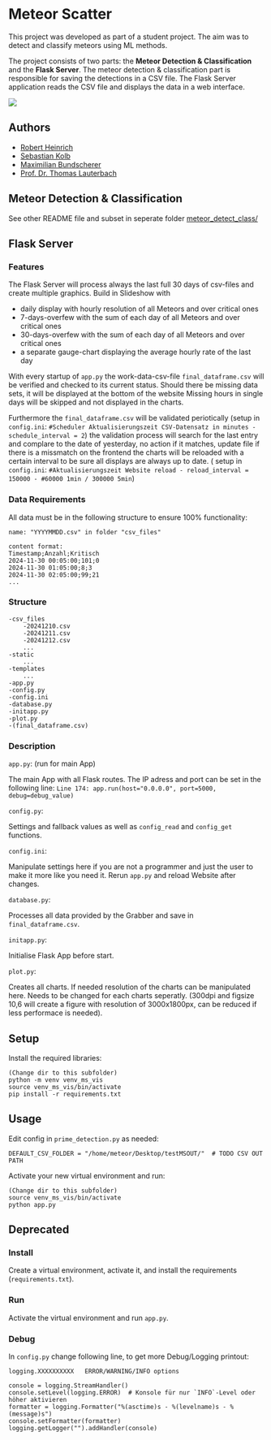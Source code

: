 # Meteor Scatter

This project was developed as part of a student project. The aim was to detect and classify meteors using ML methods.

The project consists of two parts: the **Meteor Detection & Classification** and the **Flask Server**. The meteor
detection & classification part is responsible for saving the detections in a CSV file. The Flask Server application
reads the CSV file and displays the data in a web interface.

![](resources/preview.png)

## Authors

- [Robert Heinrich](mailto:heinrich.robert93@yahoo.de)
- [Sebastian Kolb](mailto:sebastian.kolb@online.de)
- [Maximilian Bundscherer](mailto:maximilian.bundscherer@th-nuernberg.de)
- [Prof. Dr. Thomas Lauterbach](mailto:thomas.lauterbach@th-nuernberg.de)

## Meteor Detection & Classification

See other README file and subset in seperate folder [meteor_detect_class/](meteor_detect_class/)

## Flask Server

### Features

The Flask Server will process always the last full 30 days of csv-files and create multiple graphics. Build in Slideshow
with

- daily display with hourly resolution of all Meteors and over critical ones
- 7-days-overfew with the sum of each day of all Meteors and over critical ones
- 30-days-overfew with the sum of each day of all Meteors and over critical ones
- a separate gauge-chart displaying the average hourly rate of the last day

With every startup of `app.py` the work-data-csv-file `final_dataframe.csv` will be verified and checked to its current
status. Should there be missing data sets, it will be displayed at the bottom of the website Missing hours in single
days will be skipped and not displayed in the charts.

Furthermore the `final_dataframe.csv` will be validated periotically (setup in `config.ini`:
`#Scheduler Aktualisierungszeit CSV-Datensatz in minutes - schedule_interval = 2`) the validation process will search
for the last entry and complare to the date of yesterday, no action if it matches, update file if there is a missmatch
on the frontend the charts will be reloaded with a certain interval to be sure all displays are always up to date. (
setup in `config.ini`: `#Aktualisierungszeit Website reload - reload_interval = 150000 - #60000 1min / 300000 5min`)

### Data Requirements

All data must be in the following structure to ensure 100% functionality:

`name: "YYYYMMDD.csv" in folder "csv_files"`

```
content format:
Timestamp;Anzahl;Kritisch
2024-11-30 00:05:00;101;0
2024-11-30 01:05:00;8;3
2024-11-30 02:05:00;99;21
... 
```

### Structure

```
-csv_files 
	-20241210.csv
	-20241211.csv
	-20241212.csv
	...
-static
	...
-templates
	...
-app.py
-config.py
-config.ini
-database.py
-initapp.py
-plot.py
-(final_dataframe.csv)
```

### Description

`app.py`: (run for main App)

The main App with all Flask routes. The IP adress and port can be set in the following line:
`Line 174: app.run(host="0.0.0.0", port=5000, debug=debug_value)`

`config.py`:

Settings and fallback values as well as `config_read` and `config_get` functions.

`config.ini`:

Manipulate settings here if you are not a programmer and just the user to make it more like you need it. Rerun `app.py`
and reload Website after changes.

`database.py`:

Processes all data provided by the Grabber and save in `final_dataframe.csv`.

`initapp.py`:

Initialise Flask App before start.

`plot.py`:

Creates all charts. If needed resolution of the charts can be manipulated here. Needs to be changed for each charts
seperatly. (300dpi and figsize 10,6 will create a figure with resolution of 3000x1800px, can be reduced if less
performace is needed).

## Setup

Install the required libraries:

```
(Change dir to this subfolder)
python -m venv venv_ms_vis
source venv_ms_vis/bin/activate
pip install -r requirements.txt
```

## Usage

Edit config in `prime_detection.py` as needed:

```
DEFAULT_CSV_FOLDER = "/home/meteor/Desktop/testMSOUT/"  # TODO CSV OUT PATH
```

Activate your new virtual environment and run:

```
(Change dir to this subfolder)
source venv_ms_vis/bin/activate
python app.py
```

## Deprecated

### Install

Create a virtual environment, activate it, and install the requirements (`requirements.txt`).

### Run

Activate the virtual environment and run `app.py`.

### Debug

In `config.py` change following line, to get more Debug/Logging printout:

```
logging.XXXXXXXXXX   ERROR/WARNING/INFO options

console = logging.StreamHandler()
console.setLevel(logging.ERROR)  # Konsole für nur `INFO`-Level oder höher aktivieren
formatter = logging.Formatter("%(asctime)s - %(levelname)s - %(message)s")
console.setFormatter(formatter)
logging.getLogger("").addHandler(console)
```

